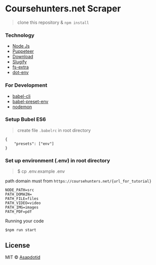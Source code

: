 # Coursehunters.net Scraper

> clone this repository & `npm install`


### Technology

- [Node Js](https://nodejs.org/)
- [Puppeteer](https://github.com/GoogleChrome/puppeteer)
- [Download](https://github.com/kevva/download)
- [Slugify](https://github.com/simov/slugify)
- [fs-extra](https://npm.taobao.org/package/fs-extra)
- [dot-env](https://github.com/motdotla/dotenv)

### For Development
- [babel-cli](https://babeljs.io/docs/en/babel-cli)
- [babel-preset-env](https://babeljs.io/docs/en/babel-preset-env)
- [nodemon](https://nodemon.io/)


### Setup Bubel ES6
> create file `.babelrc` in root directory

```
{ 
	"presets": ["env"]
}
```


### Set up environment (.env) in root directory 
> $ cp .env.example .env


path domain must from `https://coursehunters.net/{url_for_tutorial}`

```
NODE_PATH=src
PATH_DOMAIN=
PATH_FILE=files
PATH_VIDEO=video
PATH_IMG=images
PATH_PDF=pdf
```

Running your code
```
$npm run start
```

## License

MIT © [Asapdotid](https://bitbucket.org/asapdotid/)